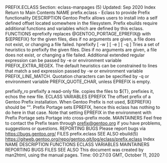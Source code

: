 PREFIX.ECLASS
Section: eclass-manpages (5)
Updated: Sep 2020
Index Return to Main Contents
NAME
prefix.eclass - Eclass to provide Prefix functionality
DESCRIPTION
Gentoo Prefix allows users to install into a self defined offset located somewhere in the filesystem. Prefix ebuilds require additional functions and variables which are defined by this eclass.
FUNCTIONS
eprefixify <list of to be eprefixified files>
replaces @GENTOO_PORTAGE_EPREFIX@ with ${EPREFIX} for the given files, dies if no arguments are given, a file does not exist, or changing a file failed.
hprefixify [ -w <line match> ] [ -e <extended regex> ] [ -q <quotation char> ] <list of files>
Tries a set of heuristics to prefixify the given files. Dies if no arguments are given, a file does not exist, or changing a file failed.
Additional extended regular expression can be passed by -e or environment variable PREFIX_EXTRA_REGEX. The default heuristics can be constrained to lines that match a sed expression passed by -w or environment variable PREFIX_LINE_MATCH. Quotation characters can be specified by -q or environment variable PREFIX_QUOTE_CHAR, unless EPREFIX is empty.

prefixify_ro <file>
prefixify a read-only file. copies the files to ${T}, prefixies it, echos the new file.
ECLASS VARIABLES
EPREFIX
The offset prefix of a Gentoo Prefix installation. When Gentoo Prefix is not used, ${EPREFIX} should be "". Prefix Portage sets EPREFIX, hence this eclass has nothing to do here in that case. Note that setting EPREFIX in the environment with Prefix Portage sets Portage into cross-prefix mode.
MAINTAINERS
Feel free to contact the Prefix team through <prefix@gentoo.org> if
you have problems, suggestions or questions.
REPORTING BUGS
Please report bugs via https://bugs.gentoo.org/
FILES
prefix.eclass
SEE ALSO
ebuild(5)
https://gitweb.gentoo.org/repo/gentoo.git/log/eclass/prefix.eclass
Index
NAME
DESCRIPTION
FUNCTIONS
ECLASS VARIABLES
MAINTAINERS
REPORTING BUGS
FILES
SEE ALSO
This document was created by man2html, using the manual pages.
Time: 00:27:03 GMT, October 11, 2020